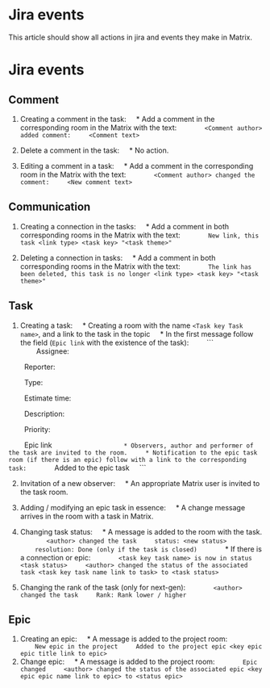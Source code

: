 # Jira events

This article should show all actions in jira and events they make in Matrix.

# Jira events

## Comment

1. Creating a comment in the task:
    * Add a comment in the corresponding room in the Matrix with the text:
    ```
    <Comment author> added comment:
    <Comment text>
    ```

2. Delete a comment in the task:
    * No action.

3. Editing a comment in a task:
    * Add a comment in the corresponding room in the Matrix with the text:
    ```
    <Comment author> changed the comment:
    <New comment text>
    ```

## Communication

1. Creating a connection in the tasks:
    * Add a comment in both corresponding rooms in the Matrix with the text:
    ```
    New link, this task <link type> <task key> "<task theme>"
    ```

2. Deleting a connection in tasks:
    * Add a comment in both corresponding rooms in the Matrix with the text:
    ```
    The link has been deleted, this task is no longer <link type> <task key> "<task theme>"
    ```

## Task

1. Creating a task:
    * Creating a room with the name `<Task key Task name>`, and a link to the task in the topic
    * In the first message follow the field (`Epic link` with the existence of the task):
        ```
        Assignee:
        <Name of the artist>
        <email>

        Reporter:
        <Name of the author>
        <email>

        Type:
        <Task type>

        Estimate time:
        <Deadline>

        Description:
        <Description>

        Priority:
        <Priority>

        Epic link
        <Key Epic>
        <Epic link>
        ```
    * Observers, author and performer of the task are invited to the room.
    * Notification to the epic task room (if there is an epic) follow with a link to the corresponding task:
    ```
    Added to the epic task <task key> <task name>
    ```

2. Invitation of a new observer:
    * An appropriate Matrix user is invited to the task room.

3. Adding / modifying an epic task in essence:
    * A change message arrives in the room with a task in Matrix.

4. Changing task status:
    * A message is added to the room with the task.
    ```
    <author> changed the task
    status: <new status>
    resolution: Done (only if the task is closed)
    ```
    * If there is a connection or epic:
    ```
    <task key task name> is now in status <task status>
    <author> changed the status of the associated task <task key task name link to task> to <task status>
    ```

5. Changing the rank of the task (only for next-gen):
    ```
    <author> changed the task
    Rank: Rank lower / higher
    ```

## Epic

1. Creating an epic:
    * A message is added to the project room:
    ```
    New epic in the project
    Added to the project epic <key epic epic title link to epic>
    ```
2. Change epic:
    * A message is added to the project room:
    ```
    Epic changed
    <author> changed the status of the associated epic <key epic epic name link to epic> to <status epic>
    ```